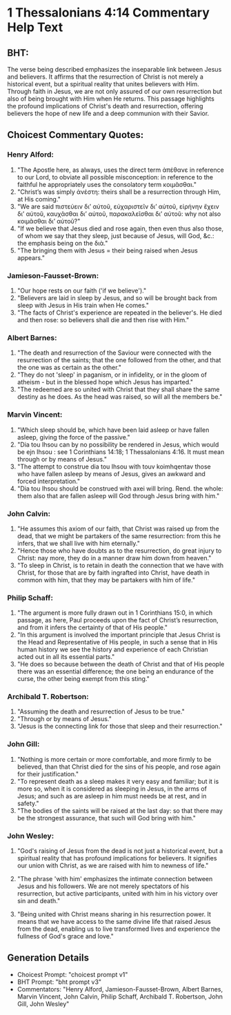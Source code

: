 # 1 Thessalonians 4:14 Commentary Help Text

## BHT:
The verse being described emphasizes the inseparable link between Jesus and believers. It affirms that the resurrection of Christ is not merely a historical event, but a spiritual reality that unites believers with Him. Through faith in Jesus, we are not only assured of our own resurrection but also of being brought with Him when He returns. This passage highlights the profound implications of Christ's death and resurrection, offering believers the hope of new life and a deep communion with their Savior.

## Choicest Commentary Quotes:
### Henry Alford:
1. "The Apostle here, as always, uses the direct term ἀπέθανε in reference to our Lord, to obviate all possible misconception: in reference to the faithful he appropriately uses the consolatory term κοιμᾶσθαι." 
2. "Christ’s was simply ἀνέστη: theirs shall be a resurrection through Him, at His coming."
3. "We are said πιστεύειν διʼ αὐτοῦ, εὐχαριστεῖν διʼ αὐτοῦ, εἰρήνην ἔχειν διʼ αὐτοῦ, καυχᾶσθαι διʼ αὐτοῦ, παρακαλεῖσθαι διʼ αὐτοῦ: why not also κοιμᾶσθαι διʼ αὐτοῦ?"
4. "If we believe that Jesus died and rose again, then even thus also those, of whom we say that they sleep, just because of Jesus, will God, &c.: the emphasis being on the διὰ."
5. "The bringing them with Jesus = their being raised when Jesus appears."

### Jamieson-Fausset-Brown:
1. "Our hope rests on our faith ('if we believe')."
2. "Believers are laid in sleep by Jesus, and so will be brought back from sleep with Jesus in His train when He comes."
3. "The facts of Christ's experience are repeated in the believer's. He died and then rose: so believers shall die and then rise with Him."

### Albert Barnes:
1. "The death and resurrection of the Saviour were connected with the resurrection of the saints; that the one followed from the other, and that the one was as certain as the other."
2. "They do not 'sleep' in paganism, or in infidelity, or in the gloom of atheism - but in the blessed hope which Jesus has imparted."
3. "The redeemed are so united with Christ that they shall share the same destiny as he does. As the head was raised, so will all the members be."

### Marvin Vincent:
1. "Which sleep should be, which have been laid asleep or have fallen asleep, giving the force of the passive."
2. "Dia tou Ihsou can by no possibility be rendered in Jesus, which would be ejn Ihsou : see 1 Corinthians 14:18; 1 Thessalonians 4:16. It must mean through or by means of Jesus."
3. "The attempt to construe dia tou Ihsou with touv koimhqentav those who have fallen asleep by means of Jesus, gives an awkward and forced interpretation."
4. "Dia tou Ihsou should be construed with axei will bring. Rend. the whole: them also that are fallen asleep will God through Jesus bring with him."

### John Calvin:
1. "He assumes this axiom of our faith, that Christ was raised up from the dead, that we might be partakers of the same resurrection: from this he infers, that we shall live with him eternally."
2. "Hence those who have doubts as to the resurrection, do great injury to Christ: nay more, they do in a manner draw him down from heaven."
3. "To sleep in Christ, is to retain in death the connection that we have with Christ, for those that are by faith ingrafted into Christ, have death in common with him, that they may be partakers with him of life."

### Philip Schaff:
1. "The argument is more fully drawn out in 1 Corinthians 15:0, in which passage, as here, Paul proceeds upon the fact of Christ’s resurrection, and from it infers the certainty of that of His people."
2. "In this argument is involved the important principle that Jesus Christ is the Head and Representative of His people, in such a sense that in His human history we see the history and experience of each Christian acted out in all its essential parts."
3. "He does so because between the death of Christ and that of His people there was an essential difference; the one being an endurance of the curse, the other being exempt from this sting."

### Archibald T. Robertson:
1. "Assuming the death and resurrection of Jesus to be true."
2. "Through or by means of Jesus."
3. "Jesus is the connecting link for those that sleep and their resurrection."

### John Gill:
1. "Nothing is more certain or more comfortable, and more firmly to be believed, than that Christ died for the sins of his people, and rose again for their justification."
2. "To represent death as a sleep makes it very easy and familiar; but it is more so, when it is considered as sleeping in Jesus, in the arms of Jesus; and such as are asleep in him must needs be at rest, and in safety."
3. "The bodies of the saints will be raised at the last day: so that there may be the strongest assurance, that such will God bring with him."

### John Wesley:
1. "God's raising of Jesus from the dead is not just a historical event, but a spiritual reality that has profound implications for believers. It signifies our union with Christ, as we are raised with him to newness of life."

2. "The phrase 'with him' emphasizes the intimate connection between Jesus and his followers. We are not merely spectators of his resurrection, but active participants, united with him in his victory over sin and death."

3. "Being united with Christ means sharing in his resurrection power. It means that we have access to the same divine life that raised Jesus from the dead, enabling us to live transformed lives and experience the fullness of God's grace and love."


## Generation Details
- Choicest Prompt: "choicest prompt v1"
- BHT Prompt: "bht prompt v3"
- Commentators: "Henry Alford, Jamieson-Fausset-Brown, Albert Barnes, Marvin Vincent, John Calvin, Philip Schaff, Archibald T. Robertson, John Gill, John Wesley"
